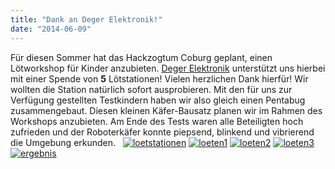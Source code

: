 ```yaml
---
title: "Dank an Deger Elektronik!"
date: "2014-06-09"
---
```


Für diesen Sommer hat das Hackzogtum Coburg geplant, einen Lötworkshop für Kinder anzubieten. [Deger Elektronik](http://deger-elektronik.de/) unterstützt uns hierbei mit einer Spende von **5** Lötstationen! Vielen herzlichen Dank hierfür! Wir wollten die Station natürlich sofort ausprobieren. Mit den für uns zur Verfügung gestellten Testkindern haben wir also gleich einen Pentabug zusammengebaut. Diesen kleinen Käfer-Bausatz planen wir im Rahmen des Workshops anzubieten. Am Ende des Tests waren alle Beteiligten hoch zufrieden und der Roboterkäfer konnte piepsend, blinkend und vibrierend die Umgebung erkunden.   [![loetstationen](https://hackzogtum-coburg.de/wp-content/uploads/2014/06/loetstationen-300x225.jpg)](https://hackzogtum-coburg.de/wp-content/uploads/2014/06/loetstationen.jpg) [![loeten1](https://hackzogtum-coburg.de/wp-content/uploads/2014/06/loeten1-300x225.jpg)](https://hackzogtum-coburg.de/wp-content/uploads/2014/06/loeten1.jpg) [![loeten2](https://hackzogtum-coburg.de/wp-content/uploads/2014/06/loeten2-300x225.jpg)](https://hackzogtum-coburg.de/wp-content/uploads/2014/06/loeten2.jpg) [![loeten3](https://hackzogtum-coburg.de/wp-content/uploads/2014/06/loeten3-300x273.jpg)](https://hackzogtum-coburg.de/wp-content/uploads/2014/06/loeten3.jpg) [![ergebnis](https://hackzogtum-coburg.de/wp-content/uploads/2014/06/ergebnis-300x225.jpg)](https://hackzogtum-coburg.de/wp-content/uploads/2014/06/ergebnis.jpg)
